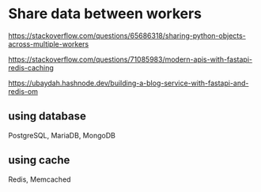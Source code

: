 # Share data between workers
https://stackoverflow.com/questions/65686318/sharing-python-objects-across-multiple-workers

https://stackoverflow.com/questions/71085983/modern-apis-with-fastapi-redis-caching

https://ubaydah.hashnode.dev/building-a-blog-service-with-fastapi-and-redis-om

## using database
PostgreSQL, MariaDB, MongoDB

## using cache
Redis, Memcached
